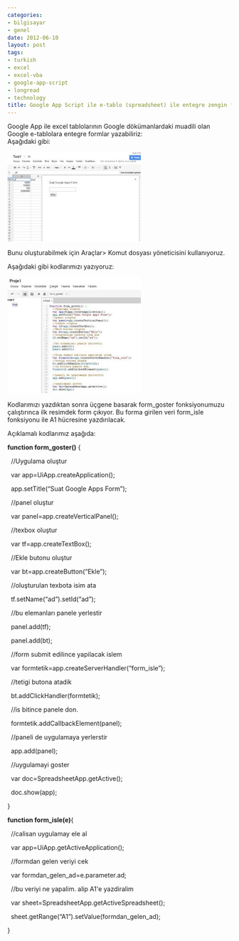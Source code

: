 ```yaml
---
categories:
- bilgisayar
- genel
date: 2012-06-10
layout: post
tags:
- turkish
- excel
- excel-vba
- google-app-script
- longread
- technology
title: Google App Script ile e-tablo (spreadsheet) ile entegre zengin form oluşturma
---
```


Google App ile excel tablolarının Google dökümanlardaki muadili olan Google e-tablolara entegre formlar yazabiliriz:  
Aşağıdaki gibi:  

[![](/images/97072-googleapp2.jpg)](https://suatatan.wordpress.com/wp-content/uploads/2012/06/97072-googleapp2.jpg)

  

  

Bunu oluşturabilmek için Araçlar> Komut dosyası yöneticisini kullanıyoruz.

Aşağıdaki gibi kodlarımızı yazıyoruz:

[![](/images/879b6-google_app_script1.jpg)](https://suatatan.wordpress.com/wp-content/uploads/2012/06/879b6-google_app_script1.jpg)

  

Kodlarımızı yazdıktan sonra üçgene basarak form\_goster fonksiyonumuzu çalıştırınca ilk resimdek form çıkıyor. Bu forma girilen veri form\_isle fonksiyonu ile A1 hücresine yazdırılacak.

  

Açıklamalı kodlarımız aşağıda:

**function form\_goster()** {

  //Uygulama oluştur

  var app=UiApp.createApplication();

  app.setTitle(“Suat Google Apps Form”);

  //panel oluştur

  var panel=app.createVerticalPanel();

  //texbox oluştur

  var tf=app.createTextBox();

  //Ekle butonu oluştur

  var bt=app.createButton(“Ekle”);

  //oluşturulan texbota isim ata

  tf.setName(“ad”).setId(“ad”);

  //bu elemanları panele yerlestir

  panel.add(tf);

  panel.add(bt);

  //form submit edilince yapilacak islem

  var formtetik=app.createServerHandler(“form\_isle”);

  //tetigi butona atadik

  bt.addClickHandler(formtetik);

  //is bitince panele don.

  formtetik.addCallbackElement(panel);

  //paneli de uygulamaya yerlerstir

  app.add(panel);

  //uygulamayi goster

  var doc=SpreadsheetApp.getActive();

  doc.show(app);

}

**function form\_isle(e)**{

  //calisan uygulamay ele al

  var app=UiApp.getActiveApplication();

  //formdan gelen veriyi cek

  var formdan\_gelen\_ad=e.parameter.ad;

  //bu veriyi ne yapalim. alip A1'e yazdiralim

  var sheet=SpreadsheetApp.getActiveSpreadsheet();

  sheet.getRange(“A1”).setValue(formdan\_gelen\_ad);

  

}
